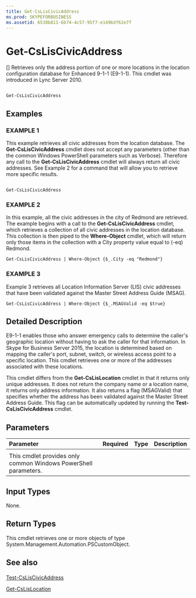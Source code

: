 ```yaml
---
title: Get-CsLisCivicAddress
ms.prod: SKYPEFORBUSINESS
ms.assetid: 6538b811-6b74-4c57-95f7-e1496df62e7f
---
```



# Get-CsLisCivicAddress
[]
Retrieves only the address portion of one or more locations in the location configuration database for Enhanced 9-1-1 (E9-1-1). This cmdlet was introduced in Lync Server 2010.
  
    
    


```

Get-CsLisCivicAddress

```


## Examples


  
    
    

### EXAMPLE 1

This example retrieves all civic addresses from the location database. The **Get-CsLisCivicAddress** cmdlet does not accept any parameters (other than the common Windows PowerShell parameters such as Verbose). Therefore any call to the **Get-CsLisCivicAddress** cmdlet will always return all civic addresses. See Example 2 for a command that will allow you to retrieve more specific results.
  
    
    

```

Get-CsLisCivicAddress
```


### EXAMPLE 2

In this example, all the civic addresses in the city of Redmond are retrieved. The example begins with a call to the **Get-CsLisCivicAddress** cmdlet, which retrieves a collection of all civic addresses in the location database. This collection is then piped to the **Where-Object** cmdlet, which will return only those items in the collection with a City property value equal to (-eq) Redmond.
  
    
    

```
Get-CsLisCivicAddress | Where-Object {$_.City -eq "Redmond"}
```


### EXAMPLE 3

Example 3 retrieves all Location Information Server (LIS) civic addresses that have been validated against the Master Street Address Guide (MSAG).
  
    
    

```
Get-CsLisCivicAddress | Where-Object {$_.MSAGValid -eq $true}
```


## Detailed Description

E9-1-1 enables those who answer emergency calls to determine the caller's geographic location without having to ask the caller for that information. In Skype for Business Server 2015, the location is determined based on mapping the caller's port, subnet, switch, or wireless access point to a specific location. This cmdlet retrieves one or more of the addresses associated with these locations.
  
    
    
This cmdlet differs from the **Get-CsLisLocation** cmdlet in that it returns only unique addresses. It does not return the company name or a location name, it returns only address information. It also returns a flag (MSAGValid) that specifies whether the address has been validated against the Master Street Address Guide. This flag can be automatically updated by running the **Test-CsLisCivicAddress** cmdlet.
  
    
    

## Parameters



|**Parameter**|**Required**|**Type**|**Description**|
|:-----|:-----|:-----|:-----|
|||||
|This cmdlet provides only common Windows PowerShell parameters.  <br/> ||||
   

## Input Types

None.
  
    
    

## Return Types

This cmdlet retrieves one or more objects of type System.Management.Automation.PSCustomObject.
  
    
    

## See also


#### 


  
    
    
 [Test-CsLisCivicAddress](test-csliscivicaddress.md)
  
    
    
 [Get-CsLisLocation](get-cslislocation.md)

